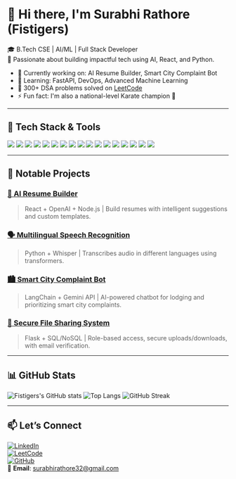 # 👋 Hi there, I'm Surabhi Rathore (Fistigers)

🎓 B.Tech CSE | AI/ML | Full Stack Developer  
🚀 Passionate about building impactful tech using AI, React, and Python.

- 🔭 Currently working on: AI Resume Builder, Smart City Complaint Bot
- 🌱 Learning: FastAPI, DevOps, Advanced Machine Learning
- 🧠 300+ DSA problems solved on [LeetCode](https://leetcode.com/u/surabhi32_rathore/)
- ⚡ Fun fact: I'm also a national-level Karate champion 🥋

---

## 🧰 Tech Stack & Tools

<p align="left">
  <img src="https://img.shields.io/badge/Python-3776AB?style=for-the-badge&logo=python&logoColor=white"/>
  <img src="https://img.shields.io/badge/C++-00599C?style=for-the-badge&logo=c%2B%2B&logoColor=white"/>
  <img src="https://img.shields.io/badge/Java-007396?style=for-the-badge&logo=java&logoColor=white"/>
  <img src="https://img.shields.io/badge/JavaScript-F7DF1E?style=for-the-badge&logo=javascript&logoColor=black"/>
  <img src="https://img.shields.io/badge/React-20232A?style=for-the-badge&logo=react&logoColor=61DAFB"/>
  <img src="https://img.shields.io/badge/Node.js-339933?style=for-the-badge&logo=nodedotjs&logoColor=white"/>
  <img src="https://img.shields.io/badge/FastAPI-005f5f?style=for-the-badge&logo=fastapi&logoColor=white"/>
  <img src="https://img.shields.io/badge/Flask-000000?style=for-the-badge&logo=flask&logoColor=white"/>
  <img src="https://img.shields.io/badge/MongoDB-47A248?style=for-the-badge&logo=mongodb&logoColor=white"/>
  <img src="https://img.shields.io/badge/MySQL-005C84?style=for-the-badge&logo=mysql&logoColor=white"/>
  <img src="https://img.shields.io/badge/HTML5-E34F26?style=for-the-badge&logo=html5&logoColor=white"/>
  <img src="https://img.shields.io/badge/CSS3-1572B6?style=for-the-badge&logo=css3&logoColor=white"/>
  <img src="https://img.shields.io/badge/Tailwind-06B6D4?style=for-the-badge&logo=tailwindcss&logoColor=white"/>
  <img src="https://img.shields.io/badge/Git-F05032?style=for-the-badge&logo=git&logoColor=white"/>
  <img src="https://img.shields.io/badge/GitHub-181717?style=for-the-badge&logo=github&logoColor=white"/>
  <img src="https://img.shields.io/badge/Postman-FF6C37?style=for-the-badge&logo=postman&logoColor=white"/>
  <img src="https://img.shields.io/badge/Google%20Cloud-4285F4?style=for-the-badge&logo=googlecloud&logoColor=white"/>
</p>

---

## 📌 Notable Projects

### [🔗 AI Resume Builder](https://github.com/Fistigers/AI-Resume-Builder)  
> React + OpenAI + Node.js | Build resumes with intelligent suggestions and custom templates.

### [🗣️ Multilingual Speech Recognition](https://github.com/Fistigers/Speech-Recognition)  
> Python + Whisper | Transcribes audio in different languages using transformers.

### [🏙️ Smart City Complaint Bot](https://github.com/Fistigers/SmartCityBot)  
> LangChain + Gemini API | AI-powered chatbot for lodging and prioritizing smart city complaints.

### [🔐 Secure File Sharing System](https://github.com/Fistigers/SecureFileShare)  
> Flask + SQL/NoSQL | Role-based access, secure uploads/downloads, with email verification.

---

## 📊 GitHub Stats

![Fistigers's GitHub stats](https://github-readme-stats.vercel.app/api?username=Fistigers&show_icons=true&theme=radical)
![Top Langs](https://github-readme-stats.vercel.app/api/top-langs/?username=Fistigers&layout=compact&theme=tokyonight)
![GitHub Streak](https://streak-stats.demolab.com?user=Fistigers&theme=dark)

---

## 📫 Let’s Connect

[![LinkedIn](https://img.shields.io/badge/LinkedIn-Surabhi%20Rathore-blue?style=for-the-badge&logo=linkedin)](https://www.linkedin.com/in/surabhi-rathore1)  
[![LeetCode](https://img.shields.io/badge/LeetCode-surabhi32_rathore-orange?style=for-the-badge&logo=leetcode&logoColor=white)](https://leetcode.com/u/surabhi32_rathore/)  
[![GitHub](https://img.shields.io/badge/GitHub-Fistigers-181717?style=for-the-badge&logo=github)](https://github.com/Fistigers)  
📧 **Email**: surabhirathore32@gmail.com
